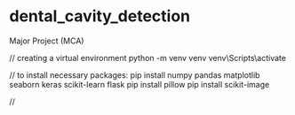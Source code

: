 # dental_cavity_detection
Major Project (MCA)

// creating a virtual environment 
python -m venv venv
venv\Scripts\activate

// to install necessary packages:
pip install numpy pandas matplotlib seaborn keras scikit-learn flask
pip install pillow
pip install scikit-image

//